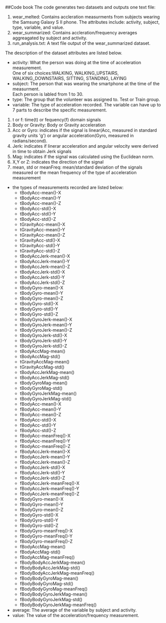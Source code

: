 ##Code book
The code generates two datasets and outputs one text file:
1. wear_melted:  Contains accleration measurments from subjects wearing the Samsung Galaxy S II phone.  The attributes include:  activity, subject, type, variable, and value.
2. wear_summarized:  Contains accleration/frequency averages aggreagated by subject and activity.
3. run_analysis.txt:  A text file output of the wear_summarized dataset.

The description of the dataset attributes are listed below.

- activity: What the person was doing at the time of acceleration measurement.  
            One of six choices:WALKING, WALKING_UPSTAIRS, WALKING_DOWNSTAIRS, SITTING, STANDING, LAYING
- subject:  The person that was wearing the smartphone at the time of the measurment.  
            Each person is labled from 1 to 30.
- type:     The group that the volunteer was assigned to.  Test or Train group.
- variable: The type of acceleration recorded.  The variable can have up to 7 parts to describe the specific measurement.  
 1. t or f:  time(t) or fequency(f) domain signals
 2. Body or Gravity:  Body or Gravity acceleration
 3. Acc or Gyro:  indicates if the signal is linear(Acc, measured in standard gravity units                                            'g') or angular acceleration(Gyro, measured in radians/second).
 4. Jerk: indicates if linerar acceleration and angular velocity were derived in time to                                       obtain Jerk signals
 5. Mag: indicates if the signal was calculated using the Euclidean norm.             
 6. X,Y or Z:  indicates the direction of the signal
 7. mean, std or meanFreq: mean/standard deviation of the signals measured or the mean frequency of the type of          acceleration measurement
- the types of measurements recorded are listed below:
    - tBodyAcc-mean()-X
    - tBodyAcc-mean()-Y
    - tBodyAcc-mean()-Z
    - tBodyAcc-std()-X
    - tBodyAcc-std()-Y
    - tBodyAcc-std()-Z
    - tGravityAcc-mean()-X
    - tGravityAcc-mean()-Y
    - tGravityAcc-mean()-Z
    - tGravityAcc-std()-X
    - tGravityAcc-std()-Y
    - tGravityAcc-std()-Z
    - tBodyAccJerk-mean()-X
    - tBodyAccJerk-mean()-Y
    - tBodyAccJerk-mean()-Z
    - tBodyAccJerk-std()-X
    - tBodyAccJerk-std()-Y
    - tBodyAccJerk-std()-Z
    - tBodyGyro-mean()-X
    - tBodyGyro-mean()-Y
    - tBodyGyro-mean()-Z
    - tBodyGyro-std()-X
    - tBodyGyro-std()-Y
    - tBodyGyro-std()-Z
    - tBodyGyroJerk-mean()-X
    - tBodyGyroJerk-mean()-Y
    - tBodyGyroJerk-mean()-Z  
    - tBodyGyroJerk-std()-X
    - tBodyGyroJerk-std()-Y
    - tBodyGyroJerk-std()-Z
    - tBodyAccMag-mean()
    - tBodyAccMag-std()
    - tGravityAccMag-mean()
    - tGravityAccMag-std()
    - tBodyAccJerkMag-mean()
    - tBodyAccJerkMag-std()
    - tBodyGyroMag-mean()
    - tBodyGyroMag-std()
    - tBodyGyroJerkMag-mean()
    - tBodyGyroJerkMag-std()
    - fBodyAcc-mean()-X
    - fBodyAcc-mean()-Y
    - fBodyAcc-mean()-Z
    - fBodyAcc-std()-X
    - fBodyAcc-std()-Y
    - fBodyAcc-std()-Z
    - fBodyAcc-meanFreq()-X
    - fBodyAcc-meanFreq()-Y
    - fBodyAcc-meanFreq()-Z
    - fBodyAccJerk-mean()-X
    - fBodyAccJerk-mean()-Y
    - fBodyAccJerk-mean()-Z
    - fBodyAccJerk-std()-X
    - fBodyAccJerk-std()-Y
    - fBodyAccJerk-std()-Z
    - fBodyAccJerk-meanFreq()-X
    - fBodyAccJerk-meanFreq()-Y
    - fBodyAccJerk-meanFreq()-Z
    - fBodyGyro-mean()-X
    - fBodyGyro-mean()-Y
    - fBodyGyro-mean()-Z
    - fBodyGyro-std()-X
    - fBodyGyro-std()-Y
    - fBodyGyro-std()-Z
    - fBodyGyro-meanFreq()-X
    - fBodyGyro-meanFreq()-Y
    - fBodyGyro-meanFreq()-Z
    - fBodyAccMag-mean()
    - fBodyAccMag-std()
    - fBodyAccMag-meanFreq()
    - fBodyBodyAccJerkMag-mean()
    - fBodyBodyAccJerkMag-std()
    - fBodyBodyAccJerkMag-meanFreq()
    - fBodyBodyGyroMag-mean()
    - fBodyBodyGyroMag-std()
    - fBodyBodyGyroMag-meanFreq()
    - fBodyBodyGyroJerkMag-mean()
    - fBodyBodyGyroJerkMag-std()
    - fBodyBodyGyroJerkMag-meanFreq()
- average:  The average of the variable by subject and activity.
- value:  The value of the acceleration/frequency measurement.
